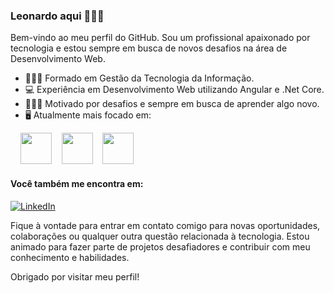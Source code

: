 ### Leonardo aqui 🙋🏻‍♂️

Bem-vindo ao meu perfil do GitHub. Sou um profissional apaixonado por tecnologia e estou sempre em busca de novos desafios na área de Desenvolvimento Web.

- 👨🏻‍🎓 Formado em Gestão da Tecnologia da Informação.
- 💻 Experiência em Desenvolvimento Web utilizando Angular e .Net Core.
- 👨🏻‍💻 Motivado por desafios e sempre em busca de aprender algo novo.
- 🖥️ Atualmente mais focado em:
<div display="inline">
   &nbsp;&nbsp;&nbsp;&nbsp;<img width='50' height='50' src="https://cdn.jsdelivr.net/gh/devicons/devicon/icons/angularjs/angularjs-original.svg" /> 
   &nbsp;&nbsp; <img width='50' height='50' src="https://cdn.jsdelivr.net/gh/devicons/devicon/icons/csharp/csharp-original.svg" /> 
   &nbsp;&nbsp; <img width='50' height='50' src="https://cdn.jsdelivr.net/gh/devicons/devicon/icons/postgresql/postgresql-original.svg" />
</div>
          
          
          
          
<!--## Habilidades técnicas 👨🏻‍💻
C#, 
Angular,
Entity Framework,
PostgreSQL,
Git,
Metodologias ágeis scrum.-->
<!-- - [Liste aqui suas principais habilidades técnicas relevantes para a área de trabalho que você procura, como linguagens de programação, frameworks, tecnologias, etc.]

## Projetos destacados
- [Destaque alguns projetos relevantes que você concluiu ou contribuiu significativamente, com uma breve descrição de cada um e o link para o repositório correspondente.]-->

<!--## Experiência profissional
Trabalhei como Desenvolvedor Web na Integrativa criando fómularios e 
<!-- - [Se tiver experiência de trabalho relevante, liste suas posições anteriores, incluindo o nome da empresa, o período de trabalho e uma breve descrição das responsabilidades e conquistas.] -->

<!--## Educação
- [Liste sua formação acadêmica, incluindo o nome da instituição, o título do curso e o ano de conclusão.] -->

#### Você também me encontra em:
<!-- - [![LinkedIn](https://img.shields.io/badge/LinkedIn-Leonardo-blue.svg)](https://www.linkedin.com/in/leonardo-soares-6a8b401a7/) -->
  <a href="https://www.linkedin.com/in/leonardo-soares-6a8b401a7/">
        <img src="https://img.shields.io/badge/LinkedIn-blue?style=flat-square&logo=linkedin" alt="LinkedIn">
    </a>
    <br>
<!--     <a href="https://www.instagram.com/leoeliassoares/">
        <img src="https://img.shields.io/badge/Instagram-violet?style=flat-square&logo=instagram" alt="LinkedIn">
    </a> -->

<!--- Portfolio: [Link para seu portfólio online ou site pessoal, se tiver]-->

Fique à vontade para entrar em contato comigo para novas oportunidades, colaborações ou qualquer outra questão relacionada à tecnologia. Estou animado para fazer parte de projetos desafiadores e contribuir com meu conhecimento e habilidades.

Obrigado por visitar meu perfil!


